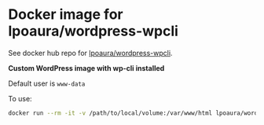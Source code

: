 # Docker image for lpoaura/wordpress-wpcli

See docker hub repo for [lpoaura/wordpress-wpcli](https://hub.docker.com/r/lpoaura/wordpress-wpcli).

**Custom WordPress image with wp-cli installed**

Default user is `www-data`

To use:

```bash
docker run --rm -it -v /path/to/local/volume:/var/www/html lpoaura/wordpress-wpcli wp
```

